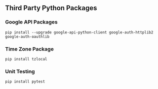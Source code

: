 ## Third Party Python Packages
### Google API Packages
```pip install --upgrade google-api-python-client google-auth-httplib2 google-auth-oauthlib```
### Time Zone Package
```pip install tzlocal```
### Unit Testing
```pip install pytest```